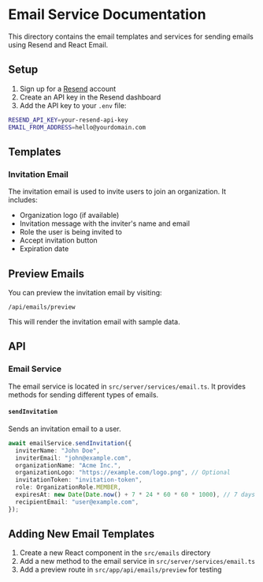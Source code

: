 # Email Service Documentation

This directory contains the email templates and services for sending emails using Resend and React Email.

## Setup

1. Sign up for a [Resend](https://resend.com) account
2. Create an API key in the Resend dashboard
3. Add the API key to your `.env` file:

```bash
RESEND_API_KEY=your-resend-api-key
EMAIL_FROM_ADDRESS=hello@yourdomain.com
```

## Templates

### Invitation Email

The invitation email is used to invite users to join an organization. It includes:

- Organization logo (if available)
- Invitation message with the inviter's name and email
- Role the user is being invited to
- Accept invitation button
- Expiration date

## Preview Emails

You can preview the invitation email by visiting:

```
/api/emails/preview
```

This will render the invitation email with sample data.

## API

### Email Service

The email service is located in `src/server/services/email.ts`. It provides methods for sending different types of emails.

#### `sendInvitation`

Sends an invitation email to a user.

```typescript
await emailService.sendInvitation({
  inviterName: "John Doe",
  inviterEmail: "john@example.com",
  organizationName: "Acme Inc.",
  organizationLogo: "https://example.com/logo.png", // Optional
  invitationToken: "invitation-token",
  role: OrganizationRole.MEMBER,
  expiresAt: new Date(Date.now() + 7 * 24 * 60 * 60 * 1000), // 7 days
  recipientEmail: "user@example.com",
});
```

## Adding New Email Templates

1. Create a new React component in the `src/emails` directory
2. Add a new method to the email service in `src/server/services/email.ts`
3. Add a preview route in `src/app/api/emails/preview` for testing

